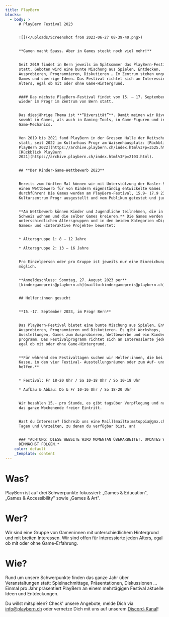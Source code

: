 ```yaml
---
title: PlayBern
blocks:
  - body: >
      # PlayBern Festival 2023


      ![](</uploads/Screenshot from 2023-06-27 08-39-40.png>)


      **Gamen macht Spass. Aber in Games steckt noch viel mehr!**


      Seit 2019 findet in Bern jeweils im Spätsommer das PlayBern-Festival
      statt. Geboten wird eine bunte Mischung aus Spielen, Entdecken,
      Ausprobieren, Programmieren, Diskutieren … Im Zentrum stehen ungewöhnliche
      Games und sperrige Ideen. Das Festival richtet sich an Interessierte jeden
      Alters, egal ob mit oder ohne Game-Hintergrund.


      #### Das nächste PlayBern-Festival findet vom 15. – 17. September 23
      wieder im Progr im Zentrum von Bern statt.


      Das diesjährige Thema ist **“Diversität”**. Damit meinen wir Diversität
      sowohl in Games, als auch in Gaming-Tools, in Game-Figuren und in
      Game-Mechanics.


      Von 2019 bis 2021 fand PlayBern in der Grossen Halle der Reitschule Bern
      statt, seit 2022 im Kulturhaus Progr am Waisenhausplatz: [Rückblick
      PlayBern 2022](https://archive.playbern.ch/index.html%3Fp=3525.html),
      [Rückblick PlayBern
      2021](https://archive.playbern.ch/index.html%3Fp=2103.html).


      ## **Der Kinder-Game-Wettbewerb 2023**


      Bereits zum fünften Mal können wir mit Unterstützung der Hasler-Stiftung
      einen Wettbewerb für von Kindern eigenständig entwickelte Games
      durchführen! Die Games werden am PlayBern-Festival, 15.9- 17.9 23 im
      Kulturzentrum Progr ausgestellt und vom Publikum getestet und juriert.


      **Am Wettbewerb können Kinder und Jugendliche teilnehmen, die in der
      Schweiz wohnen und die selber Games kreieren.** Die Games werden in zwei
      unterschiedlichen Altersgruppen und in den beiden Kategorien «Digitale
      Games» und «Interaktive Projekte» bewertet:


      * Altersgruppe 1: 8 – 12 Jahre

      * Altersgruppe 2: 13 – 16 Jahre


      Pro Einzelperson oder pro Gruppe ist jeweils nur eine Einreichung
      möglich.


      **Anmeldeschluss: Sonntag, 27. August 2023 per**
      [kindergamepreis@playbern.ch](mailto:kindergamepreis@playbern.ch)


      ## Helfer:innen gesucht


      **15.-17. September 2023, im Progr Bern**


      Das PlayBern-Festival bietet eine bunte Mischung aus Spielen, Entdecken,
      Ausprobieren, Programmieren und Diskutieren. Es gibt Workshops,
      Ausstellungen, Games zum Ausprobieren, Wettbewerbe und ein Kinder-
      programm. Das Festivalprogramm richtet sich an Interessierte jeden Alters,
      egal ob mit oder ohne Game-Hintergrund.


      **Für während den Festivaltagen suchen wir Helfer:innen, die bei der
      Kasse, in den vier Festival- Ausstellungsräumen oder zum Auf- und Abbau
      helfen.**


      * Festival: Fr 18-20 Uhr / Sa 10-18 Uhr / So 10-18 Uhr

      * Aufbau & Abbau: Do & Fr 10-16 Uhr / So 18-20 Uhr


      Wir bezahlen 15.- pro Stunde, es gibt tagsüber Verpflegung und natürlich
      das ganze Wochenende freier Eintritt.


      Hast du Interesse? [Schreib uns eine Mail](mailto:mstoppia@gmx.ch) mit den
      Tagen und Uhrzeiten, zu denen du verfügbar bist, an!


      ### *ACHTUNG: DIESE WEBSITE WIRD MOMENTAN ÜBERARBEITET. UPDATES WERDEN
      DEMNÄCHST FOLGEN.*
    color: default
    _template: content
---
```























# Was?

PlayBern ist auf drei Schwerpunkte fokussiert: „Games & Education", „Games & Accessibility" sowie „Games & Art".

# Wer?

Wir sind eine Gruppe von Gamer:innen mit unterschiedlichem Hintergrund und mit breiten Interessen. Wir sind offen für Interessierte jeden Alters, egal ob mit oder ohne Game-Erfahrung.

# Wie?

Rund um unsere Schwerpunkte finden das ganze Jahr über Veranstaltungen statt: Spielnachmittage, Präsentationen, Diskussionen ... Einmal pro Jahr präsentiert PlayBern an einem mehrtägigen Festival aktuelle Ideen und Entdeckungen.

Du willst mitspielen? Check' unsere Angebote, melde Dich via <info@playbern.ch> oder vernetze Dich mit uns auf unserem [Discord-Kanal](https://discord.gg/y9GSpsw)!
